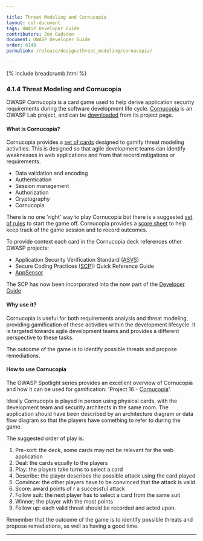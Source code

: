 ```yaml
---

title: Threat Modeling and Cornucopia
layout: col-document
tags: OWASP Developer Guide
contributors: Jon Gadsden
document: OWASP Developer Guide
order: 6140
permalink: /release/design/threat_modeling/cornucopia/

---
```


{% include breadcrumb.html %}

### 4.1.4 Threat Modeling and Cornucopia

OWASP Cornucopia is a card game used to help derive application security requirements
during the software development life cycle.
[Cornucopia][cornucopia] is an OWASP Lab project, and can be [downloaded][cornucopia-cards] from its project page.

#### What is Cornucopia?

Cornucopia provides a [set of cards][cornucopia-cards] designed to gamify threat modeling activities.
This is designed so that agile development teams can identify weaknesses in web applications
and from that record mitigations or requirements.

* Data validation and encoding
* Authentication
* Session management
* Authorization
* Cryptography
* Cornucopia

There is no one 'right' way to play Cornucopia but there is a suggested [set of rules][cornucopia-play]
to start the game off.
Cornucopia provides a [score sheet][cornucopia-score] to help keep track of the game session and to record outcomes.

To provide context each card in the Cornucopia deck references other OWASP projects:

* Application Security Verification Standard ([ASVS][asvs])
* Secure Coding Practices ([SCP][scp-v21]]) Quick Reference Guide
* [AppSensor][appsensor]

The SCP has now been incorporated into the now part of the [Developer Guide](../02-web-app-checklist/toc.md)

#### Why use it?

Cornucopia is useful for both requirements analysis and threat modeling,
providing gamification of these activities within the development lifecycle.
It is targeted towards agile development teams and provides a different perspective to these tasks.

The outcome of the game is to identify possible threats and propose remediations.

#### How to use Cornucopia

The OWASP Spotlight series provides an excellent overview of Cornucopia and how it can be used for gamification:
'Project 16 - [Cornucopia][spotlight16]'.

Ideally Cornucopia is played in person using physical cards,
with the development team and security architects in the same room.
The application should have been described by an architecture diagram or data flow diagram
so that the players have something to refer to during the game.

The suggested order of play is:

1. Pre-sort: the deck, some cards may not be relevant for the web application
2. Deal: the cards equally to the players
3. Play: the players take turns to select a card
4. Describe: the player describes the possible attack using the card played
5. Convince: the other players have to be convinced that the attack is valid
6. Score: award points of r a successful attack
7. Follow suit: the next player has to select a card from the same suit
8. Winner; the player with the most points
9. Follow up: each valid threat should be recorded and acted upon.

Remember that the outcome of the game is to identify possible threats and propose remediations,
as well as having a good time.

----

[appsensor]: https://owasp.org/www-project-appsensor/
[asvs]: https://owasp.org/www-project-application-security-verification-standard/
[cornucopia]: https://owasp.org/www-project-cornucopia/
[cornucopia-cards]: https://owasp.org/www-project-cornucopia#div-cards
[cornucopia-score]: https://owasp.org/www-project-cornucopia/assets/files/Cornucopia-scoresheet.pdf
[cornucopia-play]: https://owasp.org/www-project-cornucopia#div-play
[scp-v21]: https://owasp.org/www-project-secure-coding-practices-quick-reference-guide/assets/docs/OWASP_SCP_Quick_Reference_Guide_v21.pdf
[spotlight16]: https://youtu.be/NesxjEGX58s

